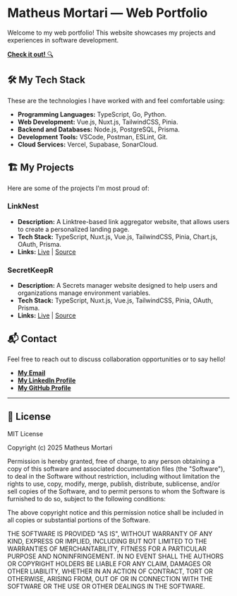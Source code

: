 # Matheus Mortari — Web Portfolio

Welcome to my web portfolio! This website showcases my projects and experiences in software development.

[**Check it out!** 🔍](https://matheus-mortari.vercel.app)

## 🛠️ My Tech Stack

These are the technologies I have worked with and feel comfortable using:

- **Programming Languages:** TypeScript, Go, Python.
- **Web Development:** Vue.js, Nuxt.js, TailwindCSS, Pinia.
- **Backend and Databases:** Node.js, PostgreSQL, Prisma.
- **Development Tools:** VSCode, Postman, ESLint, Git.
- **Cloud Services:** Vercel, Supabase, SonarCloud.

## 🏗️ My Projects

Here are some of the projects I'm most proud of:

### LinkNest

- **Description:** A Linktree-based link aggregator website, that allows users to create a personalized landing page.
- **Tech Stack:** TypeScript, Nuxt.js, Vue.js, TailwindCSS, Pinia, Chart.js, OAuth, Prisma.
- **Links:** [Live](https://linknest-live.vercel.app) | [Source](https://github.com/matimortari/linknest)

### SecretKeepR

- **Description:** A Secrets manager website designed to help users and organizations manage environment variables.
- **Tech Stack:** TypeScript, Nuxt.js, Vue.js, TailwindCSS, Pinia, OAuth, Prisma.
- **Links:** [Live](https://secretkeepr.vercel.app) | [Source](https://github.com/matimortari/secretkeepr)

## 📬 Contact

Feel free to reach out to discuss collaboration opportunities or to say hello!

- [**My Email**](mailto:matheus.felipe.19rt@gmail.com)
- [**My LinkedIn Profile**](https://www.linkedin.com/in/matheus-mortari-19rt)
- [**My GitHub Profile**](https://github.com/matimortari)

---

## 📄 License

MIT License

Copyright (c) 2025 Matheus Mortari

Permission is hereby granted, free of charge, to any person obtaining a copy of this software and associated documentation files (the "Software"), to deal in the Software without restriction, including without limitation the rights to use, copy, modify, merge, publish, distribute, sublicense, and/or sell copies of the Software, and to permit persons to whom the Software is furnished to do so, subject to the following conditions:

The above copyright notice and this permission notice shall be included in all copies or substantial portions of the Software.

THE SOFTWARE IS PROVIDED "AS IS", WITHOUT WARRANTY OF ANY KIND, EXPRESS OR IMPLIED, INCLUDING BUT NOT LIMITED TO THE WARRANTIES OF MERCHANTABILITY, FITNESS FOR A PARTICULAR PURPOSE AND NONINFRINGEMENT. IN NO EVENT SHALL THE AUTHORS OR COPYRIGHT HOLDERS BE LIABLE FOR ANY CLAIM, DAMAGES OR OTHER LIABILITY, WHETHER IN AN ACTION OF CONTRACT, TORT OR OTHERWISE, ARISING FROM, OUT OF OR IN CONNECTION WITH THE SOFTWARE OR THE USE OR OTHER DEALINGS IN THE SOFTWARE.
